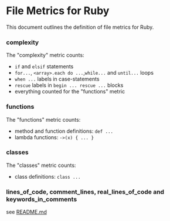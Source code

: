 # File Metrics for Ruby

This document outlines the definition of file metrics for Ruby.

### complexity

The "complexity" metric counts:

-   `if` and `elsif` statements
-   `for...`, `<array>.each do ...`,`while...` and `until...` loops
-   `when ...` labels in case-statements
-   `rescue` labels in `begin ... rescue ...` blocks
-   everything counted for the "functions" metric

### functions

The "functions" metric counts:

-   method and function definitions: `def ...`
-   lambda functions: `->(x) { ... }`

### classes

The "classes" metric counts:

-   class definitions: `class ...`

### lines_of_code, comment_lines, real_lines_of_code and keywords_in_comments

see [README.md](../README.md)
